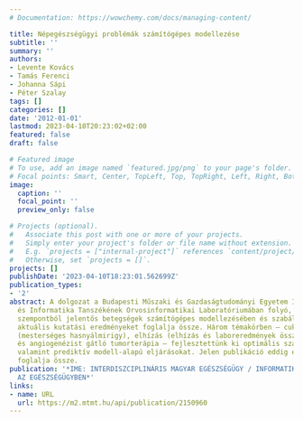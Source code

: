 ```yaml
---
# Documentation: https://wowchemy.com/docs/managing-content/

title: Népegészségügyi problémák számítógépes modellezése
subtitle: ''
summary: ''
authors:
- Levente Kovács
- Tamás Ferenci
- Johanna Sápi
- Péter Szalay
tags: []
categories: []
date: '2012-01-01'
lastmod: 2023-04-10T20:23:02+02:00
featured: false
draft: false

# Featured image
# To use, add an image named `featured.jpg/png` to your page's folder.
# Focal points: Smart, Center, TopLeft, Top, TopRight, Left, Right, BottomLeft, Bottom, BottomRight.
image:
  caption: ''
  focal_point: ''
  preview_only: false

# Projects (optional).
#   Associate this post with one or more of your projects.
#   Simply enter your project's folder or file name without extension.
#   E.g. `projects = ["internal-project"]` references `content/project/deep-learning/index.md`.
#   Otherwise, set `projects = []`.
projects: []
publishDate: '2023-04-10T18:23:01.562699Z'
publication_types:
- '2'
abstract: A dolgozat a Budapesti Műszaki és Gazdaságtudományi Egyetem Irányítástechnika
  és Informatika Tanszékének Orvosinformatikai Laboratóriumában folyó, népegészségügyi
  szempontból jelentős betegségek számítógépes modellezésében és szabályozásában elért
  aktuális kutatási eredményeket foglalja össze. Három témakörben – cukorbetegség
  (mesterséges hasnyálmirigy), elhízás (elhízás és laboreredmények összefüggései)
  és angiogenézist gátló tumorterápia – fejlesztettünk ki optimális szabályozási algoritmusokat,
  valamint prediktív modell-alapú eljárásokat. Jelen publikáció eddig elért eredményeinket
  foglalja össze.
publication: '*IME: INTERDISZCIPLINÁRIS MAGYAR EGÉSZSÉGÜGY / INFORMATIKA ÉS MENEDZSMENT
  AZ EGÉSZSÉGÜGYBEN*'
links:
- name: URL
  url: https://m2.mtmt.hu/api/publication/2150960
---
```

